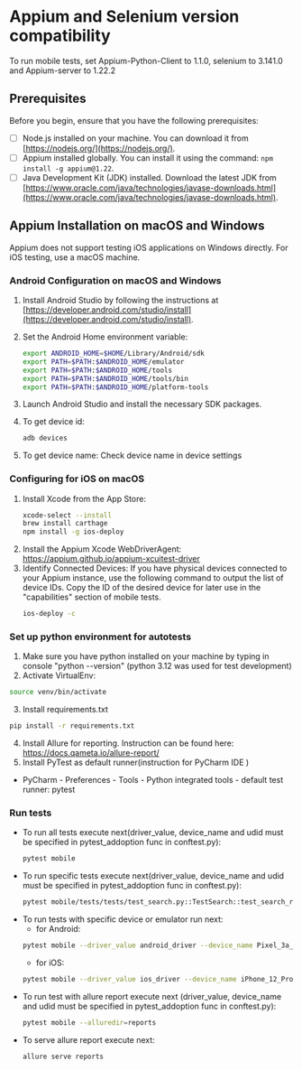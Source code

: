 
# Appium and Selenium version compatibility
To run mobile tests, set Appium-Python-Client to 1.1.0, selenium to 3.141.0 and Appium-server to 1.22.2

## Prerequisites

Before you begin, ensure that you have the following prerequisites:

- [ ] Node.js installed on your machine. You can download it from [https://nodejs.org/](https://nodejs.org/).
- [ ] Appium installed globally. You can install it using the command: `npm install -g appium@1.22`.
- [ ] Java Development Kit (JDK) installed. Download the latest JDK from [https://www.oracle.com/java/technologies/javase-downloads.html](https://www.oracle.com/java/technologies/javase-downloads.html).

## Appium Installation on macOS and Windows

Appium does not support testing iOS applications on Windows directly. For iOS testing, use a macOS machine.

### Android Configuration on macOS and Windows

1. Install Android Studio by following the instructions at [https://developer.android.com/studio/install](https://developer.android.com/studio/install).

2. Set the Android Home environment variable:
   ```bash
   export ANDROID_HOME=$HOME/Library/Android/sdk
   export PATH=$PATH:$ANDROID_HOME/emulator
   export PATH=$PATH:$ANDROID_HOME/tools
   export PATH=$PATH:$ANDROID_HOME/tools/bin
   export PATH=$PATH:$ANDROID_HOME/platform-tools
   ```
   
3. Launch Android Studio and install the necessary SDK packages.
4. To get device id:
   ```bash
   adb devices
   ```
5. To get device name:
   Check device name in device settings


### Configuring for iOS on macOS

1. Install Xcode from the App Store:
   ```bash
   xcode-select --install
   brew install carthage
   npm install -g ios-deploy
   ```
2. Install the Appium Xcode WebDriverAgent: https://appium.github.io/appium-xcuitest-driver
3. Identify Connected Devices: If you have physical devices connected to your Appium instance, use the following command to output the list of device IDs.
Copy the ID of the desired device for later use in the "capabilities" section of mobile tests.
      ```bash
      ios-deploy -c
      ```


### Set up python environment for autotests

1. Make sure you have python installed on your machine by typing in console "python --version" 
   (python 3.12 was used for test development)
2. Activate VirtualEnv:
  ```bash
  source venv/bin/activate
  ```
3. Install requirements.txt
  ```bash
  pip install -r requirements.txt
  ```
4. Install Allure for reporting. Instruction can be found here: https://docs.qameta.io/allure-report/
5. Install PyTest as default runner(instruction for PyCharm IDE )
- PyCharm - Preferences - Tools - Python integrated tools - default test runner: pytest


### Run tests
- To run all tests execute next(driver_value, device_name and udid must be specified in pytest_addoption
  func in conftest.py):
  ```bash
  pytest mobile
  ```
- To run specific tests execute next(driver_value, device_name and udid must be specified in pytest_addoption
  func in conftest.py):
  ```bash
  pytest mobile/tests/tests/test_search.py::TestSearch::test_search_results
  ```
- To run tests with specific device or emulator run next:
  - for Android:
  ```bash
  pytest mobile --driver_value android_driver --device_name Pixel_3a_API_34_extension_level_7_arm64-v8a --udid emulator-5554 --platform_version 14.0
  ```
  - for iOS:
  ```bash
  pytest mobile --driver_value ios_driver --device_name iPhone_12_Pro  --platform_version 15.0
  ```
- To run test with allure report execute next (driver_value, device_name and udid must be specified in pytest_addoption
  func in conftest.py):
  ```bash
  pytest mobile --alluredir=reports
  ```
- To serve allure report execute next:
  ```bash 
  allure serve reports
  ```
